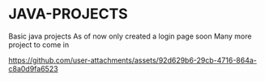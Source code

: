 # JAVA-PROJECTS
Basic java projects 
As of now only created a login page soon Many more project to come in


https://github.com/user-attachments/assets/92d629b6-29cb-4716-864a-c8a0d9fa6523

